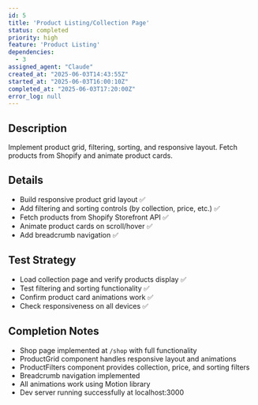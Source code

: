 ```yaml
---
id: 5
title: 'Product Listing/Collection Page'
status: completed
priority: high
feature: 'Product Listing'
dependencies:
  - 3
assigned_agent: "Claude"
created_at: "2025-06-03T14:43:55Z"
started_at: "2025-06-03T16:00:10Z"
completed_at: "2025-06-03T17:20:00Z"
error_log: null
---
```


## Description
Implement product grid, filtering, sorting, and responsive layout. Fetch products from Shopify and animate product cards.

## Details
- Build responsive product grid layout ✅
- Add filtering and sorting controls (by collection, price, etc.) ✅
- Fetch products from Shopify Storefront API ✅
- Animate product cards on scroll/hover ✅
- Add breadcrumb navigation ✅

## Test Strategy
- Load collection page and verify products display ✅
- Test filtering and sorting functionality ✅
- Confirm product card animations work ✅
- Check responsiveness on all devices ✅

## Completion Notes
- Shop page implemented at `/shop` with full functionality
- ProductGrid component handles responsive layout and animations
- ProductFilters component provides collection, price, and sorting filters
- Breadcrumb navigation implemented
- All animations work using Motion library
- Dev server running successfully at localhost:3000 